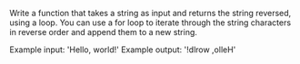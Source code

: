 Write a function that takes a string as input and returns the string reversed, using a loop. You can use a for loop to iterate through the string characters in reverse order and append them to a new string.

Example input: 'Hello, world!'
Example output: '!dlrow ,olleH'